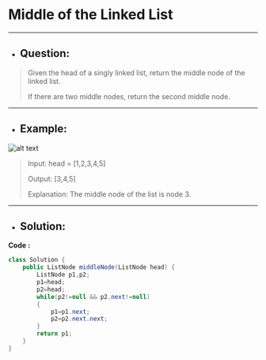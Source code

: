 # Middle of the Linked List
---
- ## Question:
>Given the head of a singly linked list, return the middle node of the linked list.
>
>If there are two middle nodes, return the second middle node.
---
- ## Example:
![alt text](https://assets.leetcode.com/uploads/2021/07/23/lc-midlist1.jpg)
>Input: head = [1,2,3,4,5]
>
>Output: [3,4,5]
>
>Explanation: The middle node of the list is node 3.
---
- ## Solution:
**Code :**
```java
class Solution {
    public ListNode middleNode(ListNode head) {
        ListNode p1,p2;
        p1=head;
        p2=head;
        while(p2!=null && p2.next!=null)
        {
            p1=p1.next;
            p2=p2.next.next;
        }
        return p1;
    }
}
